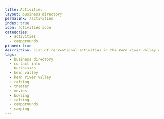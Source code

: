 ```yaml
---
title: Activities
layout: business-directory
permalink: /activities
index: true
icon: activities-icon
categories:
  - activities
  - campgrounds
pinned: true
description: List of recreational activities in the Kern River Valley with extended contact info
tags:
  - business directory
  - contact info
  - businesses
  - kern valley
  - kern river valley
  - rafting
  - theater
  - movies
  - bowling
  - rafting
  - campgrounds
  - camping
---
```

